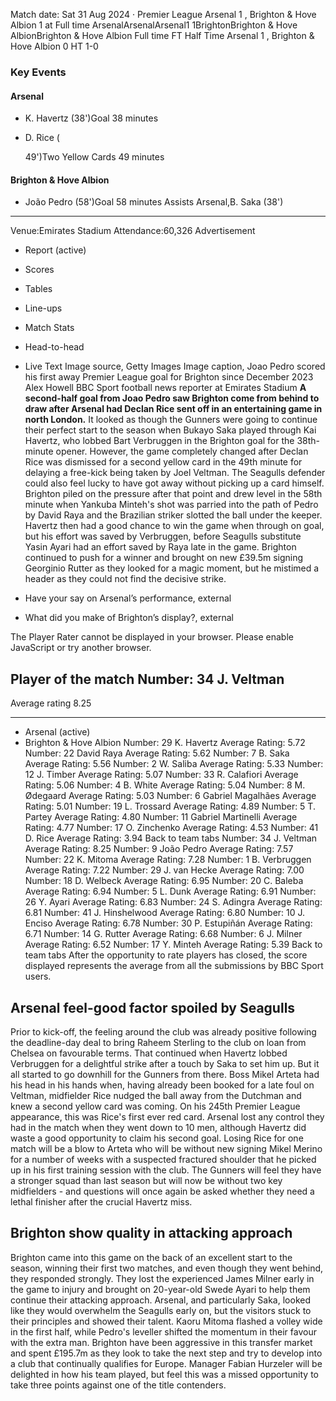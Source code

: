 Match date: Sat 31 Aug 2024
‧
Premier League
Arsenal 1 , Brighton & Hove Albion 1 at Full time
ArsenalArsenalArsenal1
1BrightonBrighton & Hove AlbionBrighton & Hove Albion
Full time
FT
Half Time Arsenal 1 , Brighton & Hove Albion 0
HT 1-0
### Key Events
#### Arsenal
-   K. Havertz (38')Goal 38 minutes
-   D. Rice (
    
    
    
    49')Two Yellow Cards 49 minutes
#### Brighton & Hove Albion
-   João Pedro (58')Goal 58 minutes
Assists
Arsenal,B. Saka (38')
___
Venue:Emirates Stadium
Attendance:60,326
Advertisement
-   Report (active)
-   Scores
-   Tables
-   Line-ups
-   Match Stats
-   Head-to-head
-   Live Text
Image source, Getty Images
Image caption,
Joao Pedro scored his first away Premier League goal for Brighton since December 2023
Alex Howell
BBC Sport football news reporter at Emirates Stadium
**A second-half goal from Joao Pedro saw Brighton come from behind to draw after Arsenal had Declan Rice sent off in an entertaining game in north London.**
It looked as though the Gunners were going to continue their perfect start to the season when Bukayo Saka played through Kai Havertz, who lobbed Bart Verbruggen in the Brighton goal for the 38th-minute opener.
However, the game completely changed after Declan Rice was dismissed for a second yellow card in the 49th minute for delaying a free-kick being taken by Joel Veltman. The Seagulls defender could also feel lucky to have got away without picking up a card himself.
Brighton piled on the pressure after that point and drew level in the 58th minute when Yankuba Minteh's shot was parried into the path of Pedro by David Raya and the Brazilian striker slotted the ball under the keeper.
Havertz then had a good chance to win the game when through on goal, but his effort was saved by Verbruggen, before Seagulls substitute Yasin Ayari had an effort saved by Raya late in the game.
Brighton continued to push for a winner and brought on new £39.5m signing Georginio Rutter as they looked for a magic moment, but he mistimed a header as they could not find the decisive strike.
-   Have your say on Arsenal’s performance, external
    
-   What did you make of Brighton’s display?, external
    
The Player Rater cannot be displayed in your browser. Please enable JavaScript or try another browser.
## Player of the match Number: 34 J. Veltman
Average rating 8.25
___
-   Arsenal (active)
-   Brighton & Hove Albion
Number: 29 K. Havertz
Average Rating: 5.72
Number: 22 David Raya
Average Rating: 5.62
Number: 7 B. Saka
Average Rating: 5.56
Number: 2 W. Saliba
Average Rating: 5.33
Number: 12 J. Timber
Average Rating: 5.07
Number: 33 R. Calafiori
Average Rating: 5.06
Number: 4 B. White
Average Rating: 5.04
Number: 8 M. Ødegaard
Average Rating: 5.03
Number: 6 Gabriel Magalhães
Average Rating: 5.01
Number: 19 L. Trossard
Average Rating: 4.89
Number: 5 T. Partey
Average Rating: 4.80
Number: 11 Gabriel Martinelli
Average Rating: 4.77
Number: 17 O. Zinchenko
Average Rating: 4.53
Number: 41 D. Rice
Average Rating: 3.94
Back to team tabs
Number: 34 J. Veltman
Average Rating: 8.25
Number: 9 João Pedro
Average Rating: 7.57
Number: 22 K. Mitoma
Average Rating: 7.28
Number: 1 B. Verbruggen
Average Rating: 7.22
Number: 29 J. van Hecke
Average Rating: 7.00
Number: 18 D. Welbeck
Average Rating: 6.95
Number: 20 C. Baleba
Average Rating: 6.94
Number: 5 L. Dunk
Average Rating: 6.91
Number: 26 Y. Ayari
Average Rating: 6.83
Number: 24 S. Adingra
Average Rating: 6.81
Number: 41 J. Hinshelwood
Average Rating: 6.80
Number: 10 J. Enciso
Average Rating: 6.78
Number: 30 P. Estupiñán
Average Rating: 6.71
Number: 14 G. Rutter
Average Rating: 6.68
Number: 6 J. Milner
Average Rating: 6.52
Number: 17 Y. Minteh
Average Rating: 5.39
Back to team tabs
After the opportunity to rate players has closed, the score displayed represents the average from all the submissions by BBC Sport users.
## Arsenal feel-good factor spoiled by Seagulls
Prior to kick-off, the feeling around the club was already positive following the deadline-day deal to bring Raheem Sterling to the club on loan from Chelsea on favourable terms.
That continued when Havertz lobbed Verbruggen for a delightful strike after a touch by Saka to set him up.
But it all started to go downhill for the Gunners from there.
Boss Mikel Arteta had his head in his hands when, having already been booked for a late foul on Veltman, midfielder Rice nudged the ball away from the Dutchman and knew a second yellow card was coming.
On his 245th Premier League appearance, this was Rice's first ever red card.
Arsenal lost any control they had in the match when they went down to 10 men, although Havertz did waste a good opportunity to claim his second goal.
Losing Rice for one match will be a blow to Arteta who will be without new signing Mikel Merino for a number of weeks with a suspected fractured shoulder that he picked up in his first training session with the club.
The Gunners will feel they have a stronger squad than last season but will now be without two key midfielders - and questions will once again be asked whether they need a lethal finisher after the crucial Havertz miss.
## Brighton show quality in attacking approach
Brighton came into this game on the back of an excellent start to the season, winning their first two matches, and even though they went behind, they responded strongly.
They lost the experienced James Milner early in the game to injury and brought on 20-year-old Swede Ayari to help them continue their attacking approach.
Arsenal, and particularly Saka, looked like they would overwhelm the Seagulls early on, but the visitors stuck to their principles and showed their talent.
Kaoru Mitoma flashed a volley wide in the first half, while Pedro's leveller shifted the momentum in their favour with the extra man.
Brighton have been aggressive in this transfer market and spent £195.7m as they look to take the next step and try to develop into a club that continually qualifies for Europe.
Manager Fabian Hurzeler will be delighted in how his team played, but feel this was a missed opportunity to take three points against one of the title contenders.